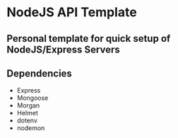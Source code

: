 <h1>NodeJS API Template</h1>
<h2>Personal template for quick setup of NodeJS/Express Servers<h2>
<h2>Dependencies</h2>
<ul>
<li>Express</li>
<li>Mongoose</li>
<li>Morgan</li>
<li>Helmet</li>
<li>dotenv</li>
<li>nodemon</li>
</ul>

